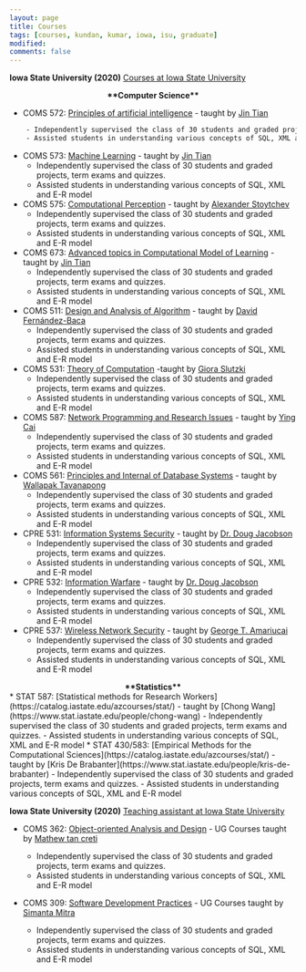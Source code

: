 ```yaml
---
layout: page
title: Courses
tags: [courses, kundan, kumar, iowa, isu, graduate]
modified:
comments: false
---
```

**Iowa State University (2020)** [Courses at Iowa State University](https://cs.iastate.edu/)
<div align="center">
  <b>**Computer Science**</b>
</div>

* COMS 572: [Principles of artificial intelligence](https://catalog.iastate.edu/azcourses/com_s/) - taught by [Jin Tian](https://www.cs.iastate.edu/people/jin-tian)
```sh
    - Independently supervised the class of 30 students and graded projects, term exams and quizzes.
    - Assisted students in understanding various concepts of SQL, XML and E-R model
```
* COMS 573: [Machine Learning](https://catalog.iastate.edu/azcourses/com_s/) - taught by [Jin Tian](https://www.cs.iastate.edu/people/jin-tian)
    - Independently supervised the class of 30 students and graded projects, term exams and quizzes.
    - Assisted students in understanding various concepts of SQL, XML and E-R model
* COMS 575: [Computational Perception](https://catalog.iastate.edu/azcourses/com_s/) - taught by [Alexander Stoytchev](https://www.ece.iastate.edu/~alexs/)
    - Independently supervised the class of 30 students and graded projects, term exams and quizzes.
    - Assisted students in understanding various concepts of SQL, XML and E-R model
* COMS 673: [Advanced topics in Computational Model of Learning](https://catalog.iastate.edu/azcourses/com_s/) - taught by [Jin Tian](https://www.cs.iastate.edu/people/jin-tian)
    - Independently supervised the class of 30 students and graded projects, term exams and quizzes.
    - Assisted students in understanding various concepts of SQL, XML and E-R model
* COMS 511: [Design and Analysis of Algorithm](https://catalog.iastate.edu/azcourses/com_s/) - taught by [David Fernández-Baca](https://www.cs.iastate.edu/people/david-fern%C3%A1ndez-baca)
    - Independently supervised the class of 30 students and graded projects, term exams and quizzes.
    - Assisted students in understanding various concepts of SQL, XML and E-R model
* COMS 531: [Theory of Computation](https://catalog.iastate.edu/azcourses/com_s/) -taught by [Giora Slutzki](https://www.cs.iastate.edu/people/giora-slutzki)
    - Independently supervised the class of 30 students and graded projects, term exams and quizzes.
    - Assisted students in understanding various concepts of SQL, XML and E-R model
* COMS 587: [Network Programming and Research Issues](https://catalog.iastate.edu/azcourses/com_s/) - taught by [Ying Cai](https://www.cs.iastate.edu/people/ying-cai)
    - Independently supervised the class of 30 students and graded projects, term exams and quizzes.
    - Assisted students in understanding various concepts of SQL, XML and E-R model
* COMS 561: [Principles and Internal of Database Systems](https://catalog.iastate.edu/azcourses/com_s/) - taught by [Wallapak Tavanapong](https://www.cs.iastate.edu/people/wallapak-tavanapong-0)
    - Independently supervised the class of 30 students and graded projects, term exams and quizzes.
    - Assisted students in understanding various concepts of SQL, XML and E-R model
* CPRE 531: [Information Systems Security](https://catalog.iastate.edu/azcourses/cpr_e/) -  taught by [Dr. Doug Jacobson](https://www.ece.iastate.edu/ece-directory/profile/dougj/)
    - Independently supervised the class of 30 students and graded projects, term exams and quizzes.
    - Assisted students in understanding various concepts of SQL, XML and E-R model
* CPRE 532: [Information Warfare](https://catalog.iastate.edu/azcourses/cpr_e/) -  taught by [Dr. Doug Jacobson](https://www.ece.iastate.edu/ece-directory/profile/dougj/)
    - Independently supervised the class of 30 students and graded projects, term exams and quizzes.
    - Assisted students in understanding various concepts of SQL, XML and E-R model
* CPRE 537: [Wireless Network Security](https://catalog.iastate.edu/azcourses/cpr_e/) -  taught by [George T. Amariucai](https://www.engineering.iastate.edu/people/profile/gamari/)
    - Independently supervised the class of 30 students and graded projects, term exams and quizzes.
    - Assisted students in understanding various concepts of SQL, XML and E-R model

<div align="center">
<b>**Statistics**</b>
</div>
* STAT 587: [Statistical methods for Research Workers](https://catalog.iastate.edu/azcourses/stat/) -  taught by [Chong Wang](https://www.stat.iastate.edu/people/chong-wang)
    - Independently supervised the class of 30 students and graded projects, term exams and quizzes.
    - Assisted students in understanding various concepts of SQL, XML and E-R model
* STAT 430/583: [Empirical Methods for the Computational Sciences](https://catalog.iastate.edu/azcourses/stat/) -  taught by [Kris De Brabanter](https://www.stat.iastate.edu/people/kris-de-brabanter)
    - Independently supervised the class of 30 students and graded projects, term exams and quizzes.
    - Assisted students in understanding various concepts of SQL, XML and E-R model

**Iowa State University (2020)** [Teaching assistant at Iowa State University](https://cs.iastate.edu/)

* COMS 362: [Object-oriented Analysis and Design](https://catalog.iastate.edu/azcourses/com_s/) - UG Courses taught by [Mathew tan creti](https://www.cs.iastate.edu/people/matthew-tan-creti)
    - Independently supervised the class of 30 students and graded projects, term exams and quizzes.
    - Assisted students in understanding various concepts of SQL, XML and E-R model

* COMS 309: [Software Development Practices](https://catalog.iastate.edu/azcourses/com_s/) - UG Courses taught by [Simanta Mitra](https://www.cs.iastate.edu/people/simanta-mitra)
    - Independently supervised the class of 30 students and graded projects, term exams and quizzes.
    - Assisted students in understanding various concepts of SQL, XML and E-R model
